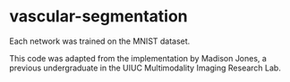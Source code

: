 # vascular-segmentation

Each network was trained on the MNIST dataset.

This code was adapted from the implementation by Madison Jones, a previous undergraduate in the UIUC Multimodality Imaging Research Lab.
